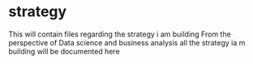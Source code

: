 # strategy
This will contain files regarding the strategy i am building 
From the perspective of Data science and business analysis all the strategy ia m building will be documented here 
